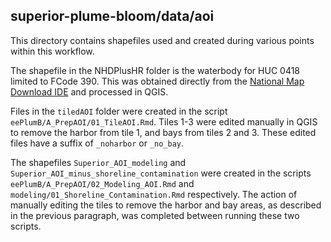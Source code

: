 ## superior-plume-bloom/data/aoi

This directory contains shapefiles used and created during various points within this workflow.

The shapefile in the NHDPlusHR folder is the waterbody for HUC 0418 limited to FCode 390. This was obtained 
directly from the [National Map Download IDE](https://apps.nationalmap.gov/downloader/#/) and processed in QGIS.

Files in the `tiledAOI` folder were created in the script `eePlumB/A_PrepAOI/01_TileAOI.Rmd`. Tiles 1-3 were 
edited manually in QGIS to remove the harbor from tile 1, and bays from tiles 2 and 3. These edited files have 
a suffix of `_noharbor` or `_no_bay`.

The shapefiles `Superior_AOI_modeling` and `Superior_AOI_minus_shoreline_contamination` were created in the 
scripts `eePlumB/A_PrepAOI/02_Modeling_AOI.Rmd` and `modeling/01_Shoreline_Contamination.Rmd` respectively. 
The action of manually editing the tiles to remove the harbor and bay areas, as described in the previous 
paragraph, was completed between running these two scripts.
